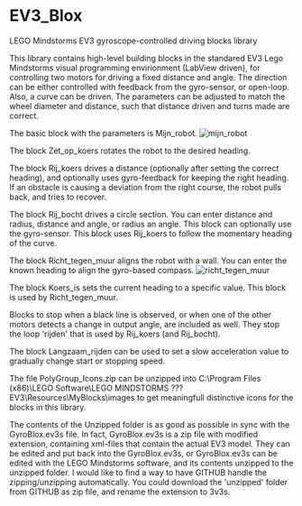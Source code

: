 # EV3_Blox
LEGO Mindstorms EV3 gyroscope-controlled driving blocks library

This library contains high-level building blocks in the standared EV3 Lego Mindstorms visual programming envirionment (LabView driven), for controlling two motors for driving a fixed distance and angle. The direction can be either controlled with feedback from the gyro-sensor, or open-loop. Also, a curve can be driven. The parameters can be adjusted to match the wheel diameter and distance, such that distance driven and turns made are correct.

The basic block with the parameters is Mijn_robot. ![mijn_robot](https://github.com/jan-gerard/EV3_GyroBlox/blob/master/images/mijn_robot.png)

The block Zet_op_koers rotates the robot to the desired heading.

The block Rij_koers drives a distance (optionally after setting the correct heading), and optionally uses gyro-feedback for keeping the right heading. If an obstacle is causing a deviation from the right course, the robot pulls back, and tries to recover.

The block Rij_bocht drives a circle section. You can enter distance and radius, distance and angle, or radius an angle. This block can optionally use the gyro-sensor. This block uses Rij_koers to follow the momentary heading of the curve.

The block Richt_tegen_muur aligns the robot with a wall. You can enter the known heading to align the gyro-based compass. ![richt_tegen_muur](https://github.com/jan-gerard/EV3_GyroBlox/blob/master/images/richt_tegen_muur.png)

The block Koers_is sets the current heading to a specific value. This block is used by Richt_tegen_muur.

Blocks to stop when a black line is observed, or when one of the other motors detects a change in output angle, are included as well. They stop the loop 'rijden' that is used by Rij_koers (and Rij_bocht). 

The block Langzaam_rijden can be used to set a slow acceleration value to gradually change start or stopping speed.

The file PolyGroup_Icons.zip can be unzipped into C:\Program Files (x86)\LEGO Software\LEGO MINDSTORMS ??? EV3\Resources\MyBlocks\images to get meaningfull distinctive icons for the blocks in this library.

The contents of the Unzipped folder is as good as possible in sync with the GyroBlox.ev3s file. In fact, GyroBlox.ev3s is a zip file with modified extension, containing xml-files that contain the actual EV3 model. They can be edited and put back into the GyroBlox.ev3s, or GyroBlox.ev3s can be edited with the LEGO Mindstorms software, and its contents unzipped to the unzipped folder. 
I would like to find a way to have GITHUB handle the zipping/unzipping automatically. You could download the 'unzipped' folder from GITHUB as zip file, and rename the extension to 3v3s.
